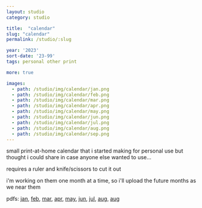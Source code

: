 ```yaml
---
layout: studio
category: studio

title:  "calendar"
slug: "calendar"
permalink: /studio/:slug

year: '2023'
sort-date: '23-99'
tags: personal other print

more: true

images:
  - path: /studio/img/calendar/jan.png
  - path: /studio/img/calendar/feb.png
  - path: /studio/img/calendar/mar.png
  - path: /studio/img/calendar/apr.png
  - path: /studio/img/calendar/may.png
  - path: /studio/img/calendar/jun.png
  - path: /studio/img/calendar/jul.png
  - path: /studio/img/calendar/aug.png
  - path: /studio/img/calendar/sep.png
---
```


<p>small print-at-home calendar that i started making for personal use but thought i could share in case anyone else wanted to use...</p>
<p>requires a ruler and knife/scissors to cut it out</p>
<p>i'm working on them one month at a time, so i'll upload the future months as we near them</p>
<p>pdfs: 
  <a target="_blank" href="/studio/img/calendar/jan.pdf">jan</a>, 
  <a target="_blank" href="/studio/img/calendar/feb.pdf">feb</a>, 
  <a target="_blank" href="/studio/img/calendar/mar.pdf">mar</a>,
  <a target="_blank" href="/studio/img/calendar/apr.pdf">apr</a>,
  <a target="_blank" href="/studio/img/calendar/may.pdf">may</a>,
  <a target="_blank" href="/studio/img/calendar/jun.pdf">jun</a>,
  <a target="_blank" href="/studio/img/calendar/jul.pdf">jul</a>,
  <a target="_blank" href="/studio/img/calendar/aug.pdf">aug</a>,
  <a target="_blank" href="/studio/img/calendar/sep.pdf">aug</a>
</p>
